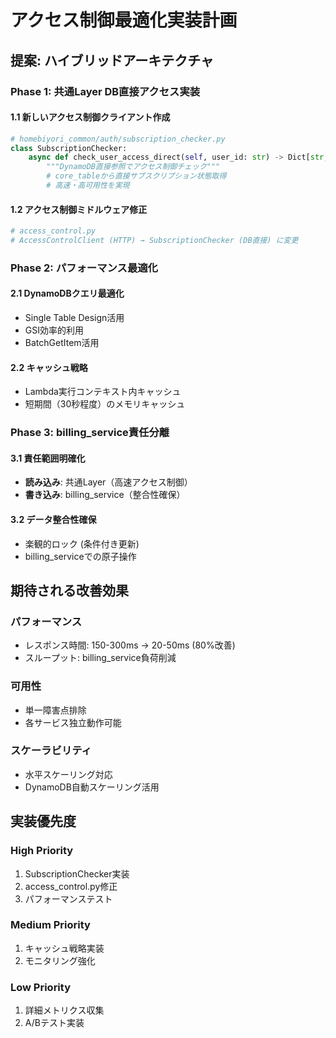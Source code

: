 # アクセス制御最適化実装計画

## 提案: ハイブリッドアーキテクチャ

### Phase 1: 共通Layer DB直接アクセス実装

#### 1.1 新しいアクセス制御クライアント作成
```python
# homebiyori_common/auth/subscription_checker.py
class SubscriptionChecker:
    async def check_user_access_direct(self, user_id: str) -> Dict[str, Any]:
        """DynamoDB直接参照でアクセス制御チェック"""
        # core_tableから直接サブスクリプション状態取得
        # 高速・高可用性を実現
```

#### 1.2 アクセス制御ミドルウェア修正
```python
# access_control.py
# AccessControlClient (HTTP) → SubscriptionChecker (DB直接) に変更
```

### Phase 2: パフォーマンス最適化

#### 2.1 DynamoDBクエリ最適化
- Single Table Design活用
- GSI効率的利用
- BatchGetItem活用

#### 2.2 キャッシュ戦略
- Lambda実行コンテキスト内キャッシュ
- 短期間（30秒程度）のメモリキャッシュ

### Phase 3: billing_service責任分離

#### 3.1 責任範囲明確化
- **読み込み**: 共通Layer（高速アクセス制御）
- **書き込み**: billing_service（整合性確保）

#### 3.2 データ整合性確保
- 楽観的ロック (条件付き更新)
- billing_serviceでの原子操作

## 期待される改善効果

### パフォーマンス
- レスポンス時間: 150-300ms → 20-50ms (80%改善)
- スループット: billing_service負荷削減

### 可用性
- 単一障害点排除
- 各サービス独立動作可能

### スケーラビリティ
- 水平スケーリング対応
- DynamoDB自動スケーリング活用

## 実装優先度

### High Priority
1. SubscriptionChecker実装
2. access_control.py修正
3. パフォーマンステスト

### Medium Priority  
1. キャッシュ戦略実装
2. モニタリング強化

### Low Priority
1. 詳細メトリクス収集
2. A/Bテスト実装